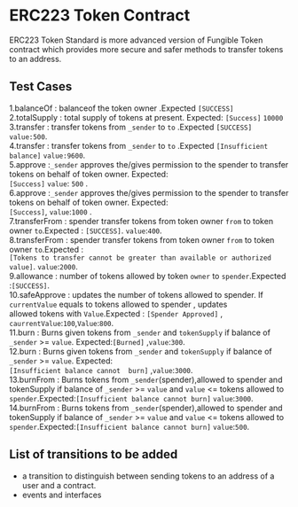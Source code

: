 # ERC223 Token Contract 

ERC223 Token Standard is more advanced version of Fungible Token contract which provides more secure and safer methods to transfer tokens to an address.

## Test Cases
1.balanceOf : balanceof the token owner .Expected `[SUCCESS]` <br/>
2.totalSupply : total supply of tokens at present. Expected: `[Success]` `10000` <br/>
3.transfer : transfer tokens from `_sender` to `to` .Expected `[SUCCESS]` `value:500`. <br/>
4.transfer : transfer tokens from `_sender` to `to` .Expected `[Insufficient balance]` `value:9600`. <br/>
5.approve :`_sender` approves the/gives permission to the spender to transfer tokens on behalf of token owner. Expected: <br>                        `[Success]` `value`: `500` . <br/>
6.approve :`_sender` approves the/gives permission to the spender to transfer tokens on behalf of token owner. Expected: <br>                        `[Success]`, `value`:`1000` . <br/>
7.transferFrom : spender transfer tokens from token owner `from` to token owner `to`.Expected : `[SUCCESS]`. `value`:`400`. <br/>
8.transferFrom : spender transfer tokens from token owner `from` to token owner `to`.Expected : <br>
 															`[Tokens to transfer cannot be greater than available or authorized value]`. `value`:`2000`. <br/>
9.allowance : number of tokens allowed by token `owner` to  `spender`.Expected :`[SUCCESS]`. <br/>
10.safeApprove : updates the number of tokens allowed to spender. If `currentValue` equals to tokens allowed to spender , updates <br>                     allowed tokens with `Value`.Expected : `[Spender Approved]` , `caurrentValue`:`100`,`Value`:`800`. <br/>
11.burn : Burns given tokens from `_sender` and `tokenSupply` if balance of `_sender` >= `value`. Expected:`[Burned]` ,`value`:`300`. <br/>
12.burn : Burns given tokens from `_sender` and `tokenSupply` if balance of `_sender` >= `value`. Expected: <br>                                    `[Insufficient balance cannot  burn]` ,`value`:`3000`. <br/>
13.burnFrom : Burns tokens from `_sender`(spender),allowed to spender and tokenSupply if balance of `_sender` >= `value` and `value` <=                 tokens allowed to `spender`.Expected:`[Insufficient balance cannot burn]` `value`:`3000`. <br/>
14.burnFrom : Burns tokens from `_sender`(spender),allowed to spender and tokenSupply if balance of `_sender` >= `value` and `value` <=                 tokens allowed to `spender`.Expected:`[Insufficient balance cannot burn]` `value`:`500`. <br/>

## List of transitions to be added

  * a transition to distinguish between sending tokens to an address of a user and a contract.
  * events and interfaces 
